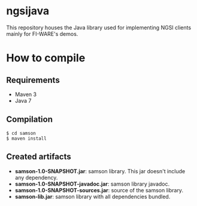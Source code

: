 ngsijava
========

This repository houses the Java library used for implementing NGSI clients mainly for FI-WARE's demos.

How to compile
==============

Requirements
------------

* Maven 3
* Java 7

Compilation
-----------

    $ cd samson
    $ maven install

Created artifacts
-----------------

* **samson-1.0-SNAPSHOT.jar**: samson library. This jar doesn't include any dependency.
* **samson-1.0-SNAPSHOT-javadoc.jar**: samson library javadoc.
* **samson-1.0-SNAPSHOT-sources.jar**: source of the samson library.
* **samson-lib.jar**: samson library with all dependencies bundled.
